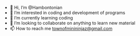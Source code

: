 - 👋 Hi, I’m @Hambontonian
- 👀 I’m interested in coding and development of programs
- 🌱 I’m currently learning coding 
- 💞️ I’m looking to collaborate on anything to learn new material
- 📫 How to reach me townofminininjaz@gmail.com

<!---
Hambontonian/Hambontonian is a ✨ special ✨ repository because its `README.md` (this file) appears on your GitHub profile.
You can click the Preview link to take a look at your changes.
--->

